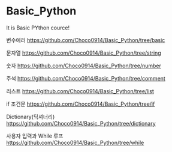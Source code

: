 # Basic_Python
It is Basic PYthon cource!

변수에러 https://github.com/Choco0914/Basic_Python/tree/basic

문자열 https://github.com/Choco0914/Basic_Python/tree/string

숫자 https://github.com/Choco0914/Basic_Python/tree/number

주석 https://github.com/Choco0914/Basic_Python/tree/comment

리스트 https://github.com/Choco0914/Basic_Python/tree/list

if 조건문 https://github.com/Choco0914/Basic_Python/tree/if

Dictionary(딕셔너리) https://github.com/Choco0914/Basic_Python/tree/dictionary

사용자 입력과 While 루프 https://github.com/Choco0914/Basic_Python/tree/while
